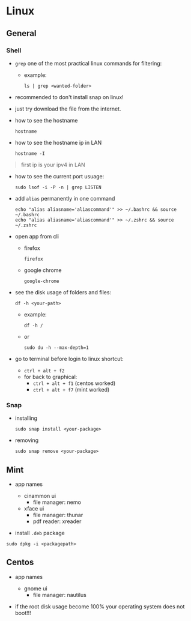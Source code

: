 # Linux

## General

### Shell

- `grep` one of the most practical linux commands for filtering:
  - example:

    ```shell
    ls | grep <wanted-folder>
    ```

- recommended to don't install snap on linux!
- just try download the file from the internet.

- how to see the hostname

  ```shell
  hostname
  ```

- how to see the hostname ip in LAN

  ```shell
  hostname -I
  ```

> first ip is your ipv4 in LAN

- how to see the current port usuage:

  ```shell
  sudo lsof -i -P -n | grep LISTEN
  ```
  
- add `alias` permanently in one command

  ```shell
  echo "alias aliasname='aliascommand'" >> ~/.bashrc && source ~/.bashrc
  echo "alias aliasname='aliascommand'" >> ~/.zshrc && source ~/.zshrc
  ```

- open app from cli
  - firefox

    ```shell
    firefox
    ```

  - google chrome

    ```shell
    google-chrome
    ```

- see the disk usage of folders and files:

  ```shell
  df -h <your-path>
  ```

  - example:

      ```shell
      df -h /
      ```

  - or

    ```shell
    sudo du -h --max-depth=1
    ```
  
- go to terminal before login to linux shortcut:
  - `ctrl + alt + f2`
  - for back to graphical:
    - `ctrl + alt + f1` (centos worked)
    - `ctrl + alt + f7` (mint worked)

### Snap

- installing

  ```shell
  sudo snap install <your-package>
  ```

- removing

  ```shell
  sudo snap remove <your-package>
  ```

## Mint

- app names
  - cinammon ui
    - file manager: nemo
  - xface ui
    - file manager: thunar
    - pdf reader: xreader

- install `.deb` package

```shell
sudo dpkg -i <packagepath>
```

## Centos

- app names
  - gnome ui
    - file manager: nautilus

- if the root disk usage become 100% your operating system
does not boot!!!
